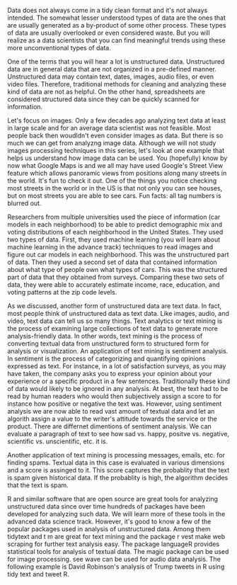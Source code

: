 Data does not always come in a tidy clean format and it's not always intended. The somewhat lesser understood types of data are the ones that are usually generated as a by-product of some other process. These types of data are usually overlooked or even considered waste. But you will realize as a data scientists that you can find meaningful trends using these more unconventional types of data. 

One of the terms that you will hear a lot is unstructured data. Unstructured data are in general data that are not organized in a pre-defined manner. Unstructured data may contain text, dates, images, audio files, or even video files. Therefore, traditional methods for cleaning and analyzing these kind of data are not as helpful. On the other hand, spreadsheets are considered structured data since they can be quickly scanned for information.

Let's focus on images. Only a few decades ago analyzing text data at least in large scale and for an average data scientist was not feasible. Most people back then woudldn't even consider images as data. But there is so much we can get from analyzng image data. Although we will not study images processing techniques in this series, let's look at one example that helps us understand how image data can be used. You (hopefully) know by now what Google Maps is and we all may have used Google's Street View feature which allows panoramic views from positions along many streets in the world. It's fun to check it out. One of the things you notice checking most streets in the world or in the US is that not only you can see houses, but on most streets you are able to see cars. Fun facts: all tag numbers is blurred out.

Researchers from multiple universities used the piece of information (car models in each neighborhood) to be able to predict demographic mix and voting distributions of each neighborhood in the United States. They used two types of data. First, they used machine learning (you will learn about machine learning in the advance track) techniques to read images and figure out car models in each neighborhood. This was the unstructured part of data. Then they used a second set of data that contained information about what type of people own what types of cars. This was the structured part of data that they obtained from surveys. Comparing these two sets of data, they were able to accurately estimate income, race, education, and voting patterns at the zip code levels.

As we discussed, another form of unstructured data are text data. In fact, most people think of unstructured data as text data. Like images, audio, and video, text data can tell us so many things. Text analytics or text mining is the process of examining large collections of text data to generate more analysis-friendly data. In other words, text mining is the process of converting textual data from unstructured form to structured form for analysis or visualization. An application of text mining is sentiment analysis. In sentiment is the process of categorizing and quantifying opinions expressed as text. For instance, in a lot of satisfaction surveys, as you may have taken, the company asks you to express your opinion about your experience or a specific product in a few sentences. Traditionally these kind of data would likely to be ignored in any analysis. At best, the text had to be read by human readers who would then subjectively assign a score to for instance how positive or negative the text was. However, using sentiment analysis we are now able to read vast amount of textual data and let an algorith assign a value to the writer's attitude towards the service or the product. There are differnet dimentions of sentiment analysis. We can evaluate a paragraph of text to see how sad vs. happy, positve vs. negative, scientific vs. unscientific, etc. it is. 

Another application of text mining is processing messages, emails, etc. for finding spams. Textual data in this case is evaluated in various dimensions and a score is assinged to it. This score captures the probablity that the text is spam given historical data. If the probablity is high, the algorithm decides that the text is spam.

R and similar software that are open source are great tools for analyzing unstructured data since over time hundreds of packages have been developed for analyzing such data. We will learn more of these tools in the advanced data science track. However, it's good to know a few of the popular packages used in analysis of unstructured data. Among them tidytext and t m are great for text mining and the package r vest make web scraping for further text analysis easy. The package languageR provides statistical tools for analysis of textual data. The magic package can be used for image processing. see wave can be used for audio data analysis. The following example is David Robinson's analysis of Trump tweets in R using tidy text and tweet R.